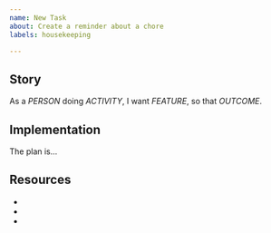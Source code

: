 ```yaml
---
name: New Task
about: Create a reminder about a chore
labels: housekeeping

---
```


## Story

<!-- How would you explain the idea to a beginner? -->

As a *PERSON* doing *ACTIVITY*, I want *FEATURE*, so that *OUTCOME*.

## Implementation

<!-- What is the plan? How do you want to do this exactly? Describe it in detail, with links to examples and related work. -->

The plan is...

## Resources

<!-- What will people need to accomplish this task? Provide as much help as possible to get them started. -->

 - 
 - 
 - 
